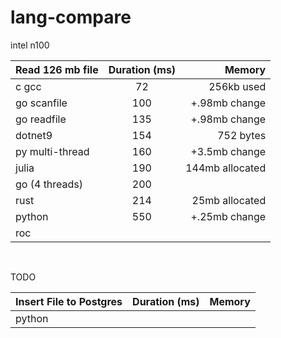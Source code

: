 # lang-compare

intel n100

| Read 126 mb file | Duration (ms) |          Memory |
| :--------------- | :-----------: | --------------: |
| c gcc            |      72       |      256kb used |
| go scanfile      |      100      |   +.98mb change |
| go readfile      |      135      |   +.98mb change |
| dotnet9          |      154      |       752 bytes |
| py multi-thread  |      160      |   +3.5mb change |
| julia            |      190      | 144mb allocated |
| go (4 threads)   |      200      |                 |
| rust             |      214      |  25mb allocated |
| python           |      550      |   +.25mb change |
| roc              |               |                 |

<br>

TODO

| Insert File to Postgres | Duration (ms) | Memory |
| :---------------------- | :-----------: | -----: |
| python                  |               |        |
